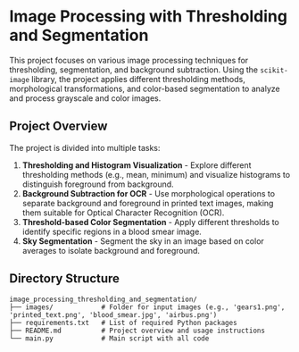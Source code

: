 # Image Processing with Thresholding and Segmentation

This project focuses on various image processing techniques for thresholding, segmentation, and background subtraction. Using the `scikit-image` library, the project applies different thresholding methods, morphological transformations, and color-based segmentation to analyze and process grayscale and color images.

## Project Overview

The project is divided into multiple tasks:

1. **Thresholding and Histogram Visualization** - Explore different thresholding methods (e.g., mean, minimum) and visualize histograms to distinguish foreground from background.
2. **Background Subtraction for OCR** - Use morphological operations to separate background and foreground in printed text images, making them suitable for Optical Character Recognition (OCR).
3. **Threshold-based Color Segmentation** - Apply different thresholds to identify specific regions in a blood smear image.
4. **Sky Segmentation** - Segment the sky in an image based on color averages to isolate background and foreground.

## Directory Structure

```plaintext
image_processing_thresholding_and_segmentation/
├── images/            # Folder for input images (e.g., 'gears1.png', 'printed_text.png', 'blood_smear.jpg', 'airbus.png')
├── requirements.txt   # List of required Python packages
├── README.md          # Project overview and usage instructions
└── main.py            # Main script with all code
